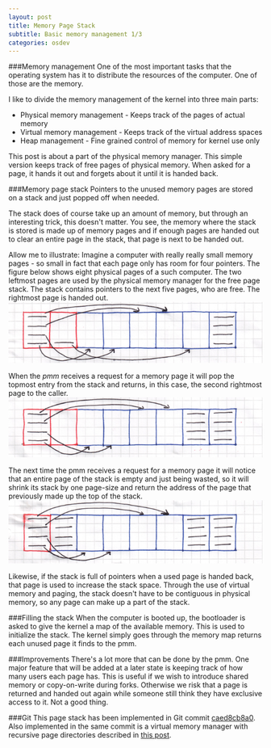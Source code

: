 ```yaml
---
layout: post
title: Memory Page Stack
subtitle: Basic memory management 1/3
categories: osdev
---
```


###Memory management
One of the most important tasks that the operating system has it to distribute the resources of the computer. One of those are the memory.

I like to divide the memory management of the kernel into three main parts:

- Physical memory management - Keeps track of the pages of actual memory
- Virtual memory management - Keeps track of the virtual address spaces
- Heap management - Fine grained control of memory for kernel use only

This post is about a part of the physical memory manager. This simple version keeps track of free pages of physical memory. When asked for a page, it hands it out and forgets about it until it is handed back.

###Memory page stack
Pointers to the unused memory pages are stored on a stack and just popped off when needed.

The stack does of course take up an amount of memory, but through an interesting trick, this doesn't matter. You see, the memory where the stack is stored is made up of memory pages and if enough pages are handed out to clear an entire page in the stack, that page is next to be handed out.

Allow me to illustrate:
Imagine a computer with really really small memory pages - so small in fact that each page only has room for four pointers. The figure below shows eight physical pages of a such computer. The two leftmost pages are used by the physical memory manager for the free page stack. The stack contains pointers to the next five pages, who are free. The rightmost page is handed out.
![PMM1](/media/img/pmm1.png)

When the _pmm_ receives a request for a memory page it will pop the topmost entry from the stack and returns, in this case, the second rightmost page to the caller.
![PMM2](/media/img/pmm2.png)

The next time the pmm receives a request for a memory page it will notice that an entire page of the stack is empty and just being wasted, so it will shrink its stack by one page-size and return the address of the page that previously made up the top of the stack.
![PMM3](/media/img/pmm3.png)

Likewise, if the stack is full of pointers when a used page is handed back, that page is used to increase the stack space. Through the use of virtual memory and paging, the stack doesn't have to be contiguous in physical memory, so any page can make up a part of the stack.

###Filling the stack
When the computer is booted up, the bootloader is asked to give the kernel a map of the available memory. This is used to initialize the stack. The kernel simply goes through the memory map returns each unused page it finds to the pmm.

###Improvements
There's a lot more that can be done by the pmm. One major feature that will be added at a later state is keeping track of how many users each page has. This is useful if we wish to introduce shared memory or copy-on-write during forks. Otherwise we risk that a page is returned and handed out again while someone still think they have exclusive access to it. Not a good thing.

###Git
This page stack has been implemented in Git commit [caed8cb8a0](https://github.com/thomasloven/os5/tree/caed8cb8a0e39a1e7d7d2594b86f25b887afab81).
Also implemented in the same commit is a virtual memory manager with recursive page directories described in [this post](/blog/2012/06/Recursive-Page-Directory).
